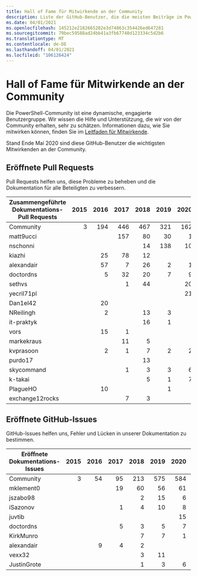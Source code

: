 ```yaml
---
title: Hall of Fame für Mitwirkende an der Community
description: Liste der GitHub-Benutzer, die die meisten Beiträge im PowerShell-Dokumentationsprojekt haben
ms.date: 04/01/2021
ms.openlocfilehash: 145212e2182665202e3d74863c354426ed647281
ms.sourcegitcommit: 79bec59588ad24bb41a3fb67740d123334c5d2b6
ms.translationtype: MT
ms.contentlocale: de-DE
ms.lasthandoff: 04/01/2021
ms.locfileid: "106126424"
---
```

# <a name="community-contributor-hall-of-fame"></a>Hall of Fame für Mitwirkende an der Community

Die PowerShell-Community ist eine dynamische, engagierte Benutzergruppe. Wir wissen die Hilfe und Unterstützung, die wir von der Community erhalten, sehr zu schätzen. Informationen dazu, wie Sie mitwirken können, finden Sie im [Leitfaden für Mitwirkende][contrib].

Stand Ende Mai 2020 sind diese GitHub-Benutzer die wichtigsten Mitwirkenden an der Community.

## <a name="pull-requests-opened"></a>Eröffnete Pull Requests

Pull Requests helfen uns, diese Probleme zu beheben und die Dokumentation für alle Beteiligten zu verbessern.

| Zusammengeführte Dokumentations-Pull Requests | 2015 | 2016 | 2017 | 2018 | 2019 | 2020 | 2021 | Grand Total |
| --------------- | ---: | ---: | ---: | ---: | ---: | ---: | ---: | ----------: |
| Community       |    3 |  194 |  446 |  467 |  321 |  162 |   31 |        1624 |
| matt9ucci       |      |      |  157 |   80 |   30 |    1 |    2 |         270 |
| nschonni        |      |      |      |   14 |  138 |   10 |      |         162 |
| kiazhi          |      |   25 |   78 |   12 |      |      |      |         115 |
| alexandair      |      |   57 |    7 |   26 |    2 |    1 |      |          93 |
| doctordns       |      |    5 |   32 |   20 |    7 |    9 |      |          73 |
| sethvs          |      |      |    1 |   44 |      |   20 |      |          65 |
| yecril71pl      |      |      |      |      |      |   21 |      |          21 |
| Dan1el42        |      |   20 |      |      |      |      |      |          20 |
| NReilingh       |      |    2 |      |   13 |    3 |      |      |          18 |
| it-praktyk      |      |      |      |   16 |    1 |      |      |          17 |
| vors            |      |   15 |    1 |      |      |      |      |          16 |
| markekraus      |      |      |   11 |    5 |      |      |      |          16 |
| kvprasoon       |      |    2 |    1 |    7 |    2 |    2 |      |          14 |
| purdo17         |      |      |      |   13 |      |      |      |          13 |
| skycommand      |      |      |    1 |    3 |    3 |    6 |      |          13 |
| k-takai         |      |      |      |    5 |    1 |    7 |      |          13 |
| PlagueHO        |      |   10 |      |      |    1 |      |      |          11 |
| exchange12rocks |      |      |    7 |    3 |      |      |    1 |          11 |

## <a name="github-issues-opened"></a>Eröffnete GitHub-Issues

GitHub-Issues helfen uns, Fehler und Lücken in unserer Dokumentation zu bestimmen.

| Eröffnete Dokumentations-Issues | 2015 | 2016 | 2017 | 2018 | 2019 | 2020 | 2021 | Grand Total |
| ------------------ | ---: | ---: | ---: | ---: | ---: | ---: | ---: | ----------: |
| Community          |    3 |   54 |   95 |  213 |  575 |  584 |  110 |        1634 |
| mklement0          |      |      |   19 |   60 |   56 |   61 |   12 |         208 |
| jszabo98           |      |      |      |    2 |   15 |    6 |      |          23 |
| iSazonov           |      |      |    1 |    4 |   10 |    8 |      |          23 |
| juvtib             |      |      |      |      |      |   15 |    6 |          21 |
| doctordns          |      |      |    5 |    3 |    5 |    7 |      |          20 |
| KirkMunro          |      |      |      |    7 |    7 |    1 |      |          15 |
| alexandair         |      |    9 |    4 |    2 |      |      |      |          15 |
| vexx32             |      |      |      |    3 |   11 |      |      |          14 |
| JustinGrote        |      |      |      |    1 |    3 |    6 |      |          10 |

<!-- Link references -->
[contrib]: contributing/overview.md
